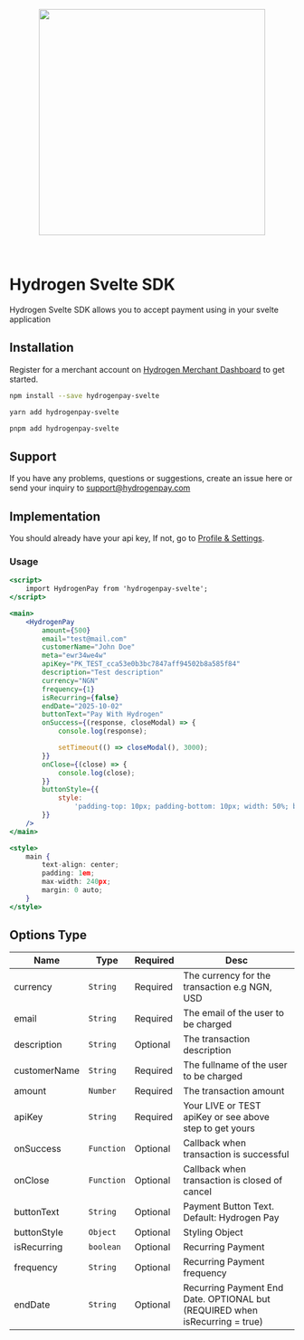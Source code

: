 <p align="center">
<img width="400" valign="top" src="https://hydrogenpay.com/wp-content/uploads/2023/05/logo.png" data-canonical-src="https://hydrogenpay.com/wp-content/uploads/2023/05/logo.png" style="max-width:100%; ">
</p>
<br/>

# Hydrogen Svelte SDK

Hydrogen Svelte SDK allows you to accept payment using in your svelte application

## Installation

Register for a merchant account on [Hydrogen Merchant Dashboard](https://dashboard.hydrogenpay.com) to get started.

```bash
npm install --save hydrogenpay-svelte
```

```bash
yarn add hydrogenpay-svelte
```

```bash
pnpm add hydrogenpay-svelte
```

## Support

If you have any problems, questions or suggestions, create an issue here or send your inquiry to support@hydrogenpay.com

## Implementation

You should already have your api key, If not, go to [Profile & Settings](https://dashboard.hydrogenpay.com).

### Usage 

```jsx
<script>
	import HydrogenPay from 'hydrogenpay-svelte';
</script>

<main>
	<HydrogenPay
		amount={500}
		email="test@mail.com"
		customerName="John Doe"
		meta="ewr34we4w"
		apiKey="PK_TEST_cca53e0b3bc7847aff94502b8a585f84"
		description="Test description"
		currency="NGN"
		frequency={1}
		isRecurring={false}
		endDate="2025-10-02"
		buttonText="Pay With Hydrogen"
		onSuccess={(response, closeModal) => {
			console.log(response);

			setTimeout(() => closeModal(), 3000);
		}}
		onClose={(close) => {
			console.log(close);
		}}
		buttonStyle={{
			style:
				'padding-top: 10px; padding-bottom: 10px; width: 50%; border-radius: 8px; color: #000; font-size: 10px',
		}}
	/>
</main>

<style>
	main {
		text-align: center;
		padding: 1em;
		max-width: 240px;
		margin: 0 auto;
	}
</style>
```

## Options Type

| Name         | Type       | Required | Desc                                                                        |
| ------------ | ---------- | -------- | --------------------------------------------------------------------------- |
| currency     | `String`   | Required | The currency for the transaction e.g NGN, USD                               |
| email        | `String`   | Required | The email of the user to be charged                                         |
| description  | `String`   | Optional | The transaction description                                                 |
| customerName | `String`   | Required | The fullname of the user to be charged                                      |
| amount       | `Number`   | Required | The transaction amount                                                      |
| apiKey       | `String`   | Required | Your LIVE or TEST apiKey or see above step to get yours                                   |
| onSuccess    | `Function` | Optional | Callback when transaction is successful                                     |
| onClose      | `Function` | Optional | Callback when transaction is closed of cancel                               |
| buttonText   | `String`   | Optional | Payment Button Text. Default: Hydrogen Pay                                  |
| buttonStyle  | `Object`   | Optional | Styling Object                                                   |
| isRecurring  | `boolean`  | Optional | Recurring Payment                                                           |
| frequency    | `String`   | Optional | Recurring Payment frequency                                                 |
| endDate      | `String`   | Optional | Recurring Payment End Date. OPTIONAL but (REQUIRED when isRecurring = true) |